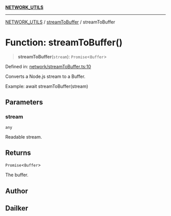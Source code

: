 [**NETWORK_UTILS**](../../README.md)

***

[NETWORK_UTILS](../../README.md) / [streamToBuffer](../README.md) / streamToBuffer

# Function: streamToBuffer()

> **streamToBuffer**(`stream`): `Promise`\<`Buffer`\>

Defined in: [network/streamToBuffer.ts:10](https://github.com/dailker/everyutil/blob/7c30ec40bbb398255a9be572db0a537e8bcb9c11/src/network/streamToBuffer.ts#L10)

Converts a Node.js stream to a Buffer.

Example: await streamToBuffer(stream)

## Parameters

### stream

`any`

Readable stream.

## Returns

`Promise`\<`Buffer`\>

The buffer.

## Author

## Dailker
